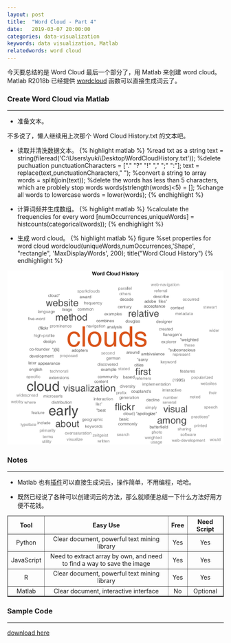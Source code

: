 ```yaml
---
layout: post
title:  "Word Cloud - Part 4"
date:   2019-03-07 20:00:00
categories: data-visualization
keywords: data visualization, Matlab
relatedwords: word cloud
---
```


今天要总结的是 Word Cloud 最后一个部分了，用 Matlab 来创建 word cloud。
Matlab R2018b 已经提供 [wordcloud](https://www.mathworks.com/help/matlab/ref/wordcloud.html) 函数可以直接生成词云了。


### Create Word Cloud via Matlab
<hr/>

* 准备文本。

不多说了，懒人继续用上次那个 Word Cloud History.txt 的文本吧。

* 读取并清洗数据文本。
{% highlight matlab %} 
%read txt as a string
text = string(fileread('C:\Users\yuki\Desktop\WordCloudHistory.txt'));
%delete puchuation
punctuationCharacters = ["." "?" "!" "," ";" ":"];
text = replace(text,punctuationCharacters," ");
%convert a string to array
words = split(join(text));
%delete the words has less than 5 characters, which are problely stop words
words(strlength(words)<5) = [];
%change all words to lowercase
words = lower(words);
{% endhighlight %}

* 计算词频并生成数组。
{% highlight matlab %} 
%calculate the frequencies for every word
[numOccurrences,uniqueWords] = histcounts(categorical(words));
{% endhighlight %}

* 生成 word cloud。
{% highlight matlab %} 
figure
%set properties for word cloud
wordcloud(uniqueWords,numOccurrences,'Shape', "rectangle", 'MaxDisplayWords', 200);
title("Word Cloud History")
{% endhighlight %}

![Word Cloud Maltab](\assets\2019-03-11-word-cloud-4\WordCloudMatlab.png)

### Notes
<hr/>

* Matlab 也有[插件](https://www.mathworks.com/matlabcentral/fileexchange/51793-word-data-visualisation)可以直接生成词云，操作简单，不用编程，哈哈。

* 既然已经说了各种可以创建词云的方法，那么就顺便总结一下什么方法好用方便不花钱。

<table border="1px solid #333;">
    <thead>
        <tr><th>Tool</th><th>Easy Use</th><th>Free</th><th>Need Script</th></tr>
    </thead>
    <tbody align="center">
        <tr><td>Python</td><td>Clear document, powerful text mining library</td><td>Yes</td><td>Yes</td></tr>
        <tr><td>JavaScript</td><td>Need to extract array by own, and need to find a way to save the image</td><td>Yes</td><td>Yes</td></tr>
        <tr><td>R</td><td>Clear document, powerful text mining library</td><td>Yes</td><td>Yes</td></tr>
        <tr><td>Matlab</td><td>Clear document, interactive interface</td><td>No</td><td>Optional</td></tr>
    </tbody>
</table>

### Sample Code
<hr/>

[download here](\assets\2019-03-11-word-cloud-4\WordCloudMatlab.zip)



